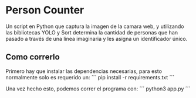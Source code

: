 # Person Counter

Un script en Python que captura la imagen de la camara web, y utilizando las bibliotecas YOLO y Sort determina la cantidad de personas que han pasado a través de una linea imaginaria y les asigna un identificador único.

## Como correrlo

Primero hay que instalar las dependencias necesarias, para esto normalmente
solo es requerido un:
´´´
pip install -r requirements.txt
´´´

Una vez hecho esto, podemos correr el programa con:
´´´
python3 app.py
´´´
